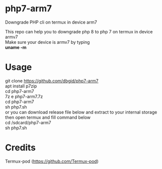 # php7-arm7
Downgrade PHP cli on termux in device arm7

This repo can help you to downgrade php 8 to php 7 on termux in device armv7
<br>
Make sure your device is armv7 by typing<br>
<b>uname -m</b>
# Usage
git clone https://github.com/dbgid/php7-arm7<br>
apt install p7zip<br>
cd php7-arm7<br>
7z e php7-arm7.7z<br>
cd php7-arm7<br>
sh php7.sh<br>
or you can download release file below and extract to your internal storage<br>
then open termux and fill command below<br>
cd /sdcard/php7-arm7<br>
sh php7.sh
# Credits
Termux-pod (https://github.com/Termux-pod)
